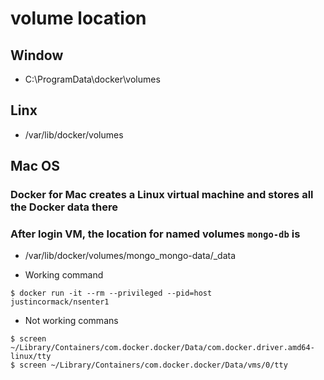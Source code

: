 # volume location

## Window

- C:\ProgramData\docker\volumes

## Linx

- /var/lib/docker/volumes

## Mac OS

### Docker for Mac creates a Linux virtual machine and stores all the Docker data there

### After login VM, the location for named volumes `mongo-db` is

- /var/lib/docker/volumes/mongo_mongo-data/\_data

- Working command

```
$ docker run -it --rm --privileged --pid=host
justincormack/nsenter1
```

- Not working commans

```
$ screen ~/Library/Containers/com.docker.docker/Data/com.docker.driver.amd64-linux/tty
$ screen ~/Library/Containers/com.docker.docker/Data/vms/0/tty


```
